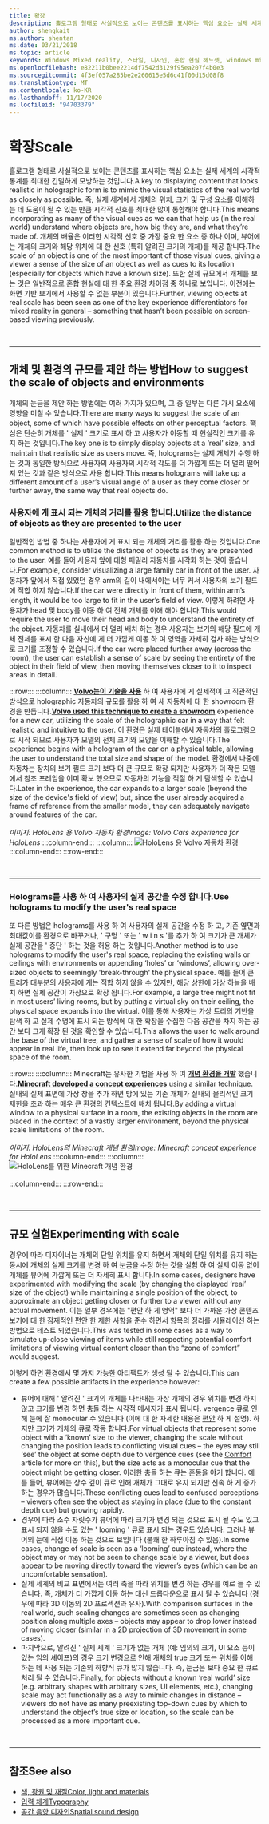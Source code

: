 ```yaml
---
title: 확장
description: 홀로그램 형태로 사실적으로 보이는 콘텐츠를 표시하는 핵심 요소는 실제 세계의 시각적 통계를 최대한 긴밀하게 모방하는 것입니다.
author: shengkait
ms.author: shentan
ms.date: 03/21/2018
ms.topic: article
keywords: Windows Mixed reality, 스타일, 디자인, 혼합 현실 헤드셋, windows mixed reality 헤드셋, 가상 현실 헤드셋, HoloLens, 규모, holograms
ms.openlocfilehash: e82211b0bee2214df7542d3129f95ea207f4b0e3
ms.sourcegitcommit: 4f3ef057a285be2e260615e5d6c41f00d15d08f8
ms.translationtype: MT
ms.contentlocale: ko-KR
ms.lasthandoff: 11/17/2020
ms.locfileid: "94703379"
---
```

# <a name="scale"></a><span data-ttu-id="bf3c9-104">확장</span><span class="sxs-lookup"><span data-stu-id="bf3c9-104">Scale</span></span>

<span data-ttu-id="bf3c9-105">홀로그램 형태로 사실적으로 보이는 콘텐츠를 표시하는 핵심 요소는 실제 세계의 시각적 통계를 최대한 긴밀하게 모방하는 것입니다.</span><span class="sxs-lookup"><span data-stu-id="bf3c9-105">A key to displaying content that looks realistic in holographic form is to mimic the visual statistics of the real world as closely as possible.</span></span> <span data-ttu-id="bf3c9-106">즉, 실제 세계에서 개체의 위치, 크기 및 구성 요소를 이해하는 데 도움이 될 수 있는 만큼 시각적 신호를 최대한 많이 통합해야 합니다.</span><span class="sxs-lookup"><span data-stu-id="bf3c9-106">This means incorporating as many of the visual cues as we can that help us (in the real world) understand where objects are, how big they are, and what they’re made of.</span></span> <span data-ttu-id="bf3c9-107">개체의 배율은 이러한 시각적 신호 중 가장 중요 한 요소 중 하나 이며, 뷰어에는 개체의 크기와 해당 위치에 대 한 신호 (특히 알려진 크기의 개체)를 제공 합니다.</span><span class="sxs-lookup"><span data-stu-id="bf3c9-107">The scale of an object is one of the most important of those visual cues, giving a viewer a sense of the size of an object as well as cues to its location (especially for objects which have a known size).</span></span> <span data-ttu-id="bf3c9-108">또한 실제 규모에서 개체를 보는 것은 일반적으로 혼합 현실에 대 한 주요 환경 차이점 중 하나로 보입니다. 이전에는 화면 기반 보기에서 사용할 수 없는 부분이 있습니다.</span><span class="sxs-lookup"><span data-stu-id="bf3c9-108">Further, viewing objects at real scale has been seen as one of the key experience differentiators for mixed reality in general – something that hasn’t been possible on screen-based viewing previously.</span></span>

<br>

---

## <a name="how-to-suggest-the-scale-of-objects-and-environments"></a><span data-ttu-id="bf3c9-109">개체 및 환경의 규모를 제안 하는 방법</span><span class="sxs-lookup"><span data-stu-id="bf3c9-109">How to suggest the scale of objects and environments</span></span>

<span data-ttu-id="bf3c9-110">개체의 눈금을 제안 하는 방법에는 여러 가지가 있으며, 그 중 일부는 다른 가시 요소에 영향을 미칠 수 있습니다.</span><span class="sxs-lookup"><span data-stu-id="bf3c9-110">There are many ways to suggest the scale of an object, some of which have possible effects on other perceptual factors.</span></span> <span data-ttu-id="bf3c9-111">핵심은 단순히 개체를 ' 실제 ' 크기로 표시 하 고 사용자가 이동할 때 현실적인 크기를 유지 하는 것입니다.</span><span class="sxs-lookup"><span data-stu-id="bf3c9-111">The key one is to simply display objects at a ‘real’ size, and maintain that realistic size as users move.</span></span> <span data-ttu-id="bf3c9-112">즉, holograms는 실제 개체가 수행 하는 것과 동일한 방식으로 사용자의 사용자의 시각적 각도를 더 가깝게 또는 더 멀리 떨어져 있는 것과 같은 방식으로 사용 합니다.</span><span class="sxs-lookup"><span data-stu-id="bf3c9-112">This means holograms will take up a different amount of a user’s visual angle of a user as they come closer or further away, the same way that real objects do.</span></span>

### <a name="utilize-the-distance-of-objects-as-they-are-presented-to-the-user"></a><span data-ttu-id="bf3c9-113">사용자에 게 표시 되는 개체의 거리를 활용 합니다.</span><span class="sxs-lookup"><span data-stu-id="bf3c9-113">Utilize the distance of objects as they are presented to the user</span></span>

<span data-ttu-id="bf3c9-114">일반적인 방법 중 하나는 사용자에 게 표시 되는 개체의 거리를 활용 하는 것입니다.</span><span class="sxs-lookup"><span data-stu-id="bf3c9-114">One common method is to utilize the distance of objects as they are presented to the user.</span></span> <span data-ttu-id="bf3c9-115">예를 들어 사용자 앞에 대형 패밀리 자동차를 시각화 하는 것이 좋습니다.</span><span class="sxs-lookup"><span data-stu-id="bf3c9-115">For example, consider visualizing a large family car in front of the user.</span></span> <span data-ttu-id="bf3c9-116">자동차가 앞에서 직접 있었던 경우 arm의 길이 내에서이는 너무 커서 사용자의 보기 필드에 적합 하지 않습니다.</span><span class="sxs-lookup"><span data-stu-id="bf3c9-116">If the car were directly in front of them, within arm’s length, it would be too large to fit in the user’s field of view.</span></span> <span data-ttu-id="bf3c9-117">이렇게 하려면 사용자가 head 및 body를 이동 하 여 전체 개체를 이해 해야 합니다.</span><span class="sxs-lookup"><span data-stu-id="bf3c9-117">This would require the user to move their head and body to understand the entirety of the object.</span></span> <span data-ttu-id="bf3c9-118">자동차를 실내에서 더 멀리 배치 하는 경우 사용자는 보기의 해당 필드에 개체 전체를 표시 한 다음 자신에 게 더 가깝게 이동 하 여 영역을 자세히 검사 하는 방식으로 크기를 조정할 수 있습니다.</span><span class="sxs-lookup"><span data-stu-id="bf3c9-118">If the car were placed further away (across the room), the user can establish a sense of scale by seeing the entirety of the object in their field of view, then moving themselves closer to it to inspect areas in detail.</span></span>

:::row:::
    :::column:::
        <span data-ttu-id="bf3c9-119">**[Volvo는이 기술을 사용](https://www.youtube.com/watch?v=DilzwF90vec)** 하 여 사용자에 게 실제적이 고 직관적인 방식으로 holographic 자동차의 규모를 활용 하 여 새 자동차에 대 한 showroom 환경을 만듭니다.</span><span class="sxs-lookup"><span data-stu-id="bf3c9-119">**[Volvo used this technique to create a showroom](https://www.youtube.com/watch?v=DilzwF90vec)** experience for a new car, utilizing the scale of the holographic car in a way that felt realistic and intuitive to the user.</span></span> <span data-ttu-id="bf3c9-120">이 환경은 실제 테이블에서 자동차의 홀로그램으로 시작 되므로 사용자가 모델의 전체 크기와 모양을 이해할 수 있습니다.</span><span class="sxs-lookup"><span data-stu-id="bf3c9-120">The experience begins with a hologram of the car on a physical table, allowing the user to understand the total size and shape of the model.</span></span> <span data-ttu-id="bf3c9-121">환경에서 나중에 자동차는 장치의 보기 필드 크기 보다 더 큰 규모로 확장 되지만 사용자가 더 작은 모델에서 참조 프레임을 이미 확보 했으므로 자동차의 기능을 적절 하 게 탐색할 수 있습니다.</span><span class="sxs-lookup"><span data-stu-id="bf3c9-121">Later in the experience, the car expands to a larger scale (beyond the size of the device's field of view) but, since the user already acquired a frame of reference from the smaller model, they can adequately navigate around features of the car.</span></span><br>
        <br>
        <span data-ttu-id="bf3c9-122">*이미지: HoloLens 용 Volvo 자동차 환경*</span><span class="sxs-lookup"><span data-stu-id="bf3c9-122">*Image: Volvo Cars experience for HoloLens*</span></span>
    :::column-end:::
        :::column:::
       ![HoloLens 용 Volvo 자동차 환경](images/volvo-cars-microsoft-hololens-experience01-640px.jpg)<br>
    :::column-end:::
:::row-end:::


<br>

---

### <a name="use-holograms-to-modify-the-users-real-space"></a><span data-ttu-id="bf3c9-124">Holograms를 사용 하 여 사용자의 실제 공간을 수정 합니다.</span><span class="sxs-lookup"><span data-stu-id="bf3c9-124">Use holograms to modify the user's real space</span></span>

<span data-ttu-id="bf3c9-125">또 다른 방법은 holograms를 사용 하 여 사용자의 실제 공간을 수정 하 고, 기존 옆면과 최대값이를 환경으로 바꾸거나, ' 구멍 ' 또는 ' w i n s '를 추가 하 여 크기가 큰 개체가 실제 공간을 ' 중단 ' 하는 것을 허용 하는 것입니다.</span><span class="sxs-lookup"><span data-stu-id="bf3c9-125">Another method is to use holograms to modify the user's real space, replacing the existing walls or ceilings with environments or appending ‘holes’ or ‘windows’, allowing over-sized objects to seemingly 'break-through' the physical space.</span></span> <span data-ttu-id="bf3c9-126">예를 들어 큰 트리가 대부분의 사용자에 게는 적합 하지 않을 수 있지만, 해당 상한에 가상 하늘을 배치 하면 실제 공간이 가상으로 확장 됩니다.</span><span class="sxs-lookup"><span data-stu-id="bf3c9-126">For example, a large tree might not fit in most users’ living rooms, but by putting a virtual sky on their ceiling, the physical space expands into the virtual.</span></span> <span data-ttu-id="bf3c9-127">이를 통해 사용자는 가상 트리의 기반을 탐색 하 고 실제 수명에 표시 되는 방식에 대 한 확장을 수집한 다음 공간을 차지 하는 공간 보다 크게 확장 된 것을 확인할 수 있습니다.</span><span class="sxs-lookup"><span data-stu-id="bf3c9-127">This allows the user to walk around the base of the virtual tree, and gather a sense of scale of how it would appear in real life, then look up to see it extend far beyond the physical space of the room.</span></span>

:::row:::
    :::column:::
        <span data-ttu-id="bf3c9-128">Minecraft는 유사한 기법을 사용 하 여 **[개념 환경을 개발](https://minecraft.net/)** 했습니다.</span><span class="sxs-lookup"><span data-stu-id="bf3c9-128">**[Minecraft developed a concept experiences](https://minecraft.net/)** using a similar technique.</span></span> <span data-ttu-id="bf3c9-129">실내의 실제 표면에 가상 창을 추가 하면 방에 있는 기존 개체가 실내의 물리적인 크기 제한을 초과 하는 매우 큰 환경의 컨텍스트에 배치 됩니다.</span><span class="sxs-lookup"><span data-stu-id="bf3c9-129">By adding a virtual window to a physical surface in a room, the existing objects in the room are placed in the context of a vastly larger environment, beyond the physical scale limitations of the room.</span></span><br>
        <br>
        <span data-ttu-id="bf3c9-130">*이미지: HoloLens의 Minecraft 개념 환경*</span><span class="sxs-lookup"><span data-stu-id="bf3c9-130">*Image: Minecraft concept experience for HoloLens*</span></span>
    :::column-end:::
        :::column:::
       ![HoloLens를 위한 Minecraft 개념 환경](images/800px-minecraftwindow-640px.jpg)<br><br>
    :::column-end:::
:::row-end:::


<br>

---


## <a name="experimenting-with-scale"></a><span data-ttu-id="bf3c9-132">규모 실험</span><span class="sxs-lookup"><span data-stu-id="bf3c9-132">Experimenting with scale</span></span>

<span data-ttu-id="bf3c9-133">경우에 따라 디자이너는 개체의 단일 위치를 유지 하면서 개체의 단일 위치를 유지 하는 동시에 개체의 실제 크기를 변경 하 여 눈금을 수정 하는 것을 실험 하 여 실제 이동 없이 개체를 뷰어에 가깝게 또는 더 자세히 표시 합니다.</span><span class="sxs-lookup"><span data-stu-id="bf3c9-133">In some cases, designers have experimented with modifying the scale (by changing the displayed ‘real’ size of the object) while maintaining a single position of the object, to approximate an object getting closer or further to a viewer without any actual movement.</span></span> <span data-ttu-id="bf3c9-134">이는 일부 경우에는 "편안 하 게 영역" 보다 더 가까운 가상 콘텐츠 보기에 대 한 잠재적인 편안 한 제한 사항을 준수 하면서 항목의 정리를 시뮬레이션 하는 방법으로 테스트 되었습니다.</span><span class="sxs-lookup"><span data-stu-id="bf3c9-134">This was tested in some cases as a way to simulate up-close viewing of items while still respecting potential comfort limitations of viewing virtual content closer than the “zone of comfort” would suggest.</span></span>

<span data-ttu-id="bf3c9-135">이렇게 하면 환경에서 몇 가지 가능한 아티팩트가 생성 될 수 있습니다.</span><span class="sxs-lookup"><span data-stu-id="bf3c9-135">This can create a few possible artifacts in the experience however:</span></span>
* <span data-ttu-id="bf3c9-136">뷰어에 대해 ' 알려진 ' 크기의 개체를 나타내는 가상 개체의 경우 위치를 변경 하지 않고 크기를 변경 하면 충돌 하는 시각적 메시지가 표시 됩니다. vergence 큐로 인해 눈에 잘 monocular 수 있습니다 (이에 대 한 자세한 내용은 [편안](comfort.md) 하 게 설명). 하지만 크기가 개체의 큐로 작동 합니다.</span><span class="sxs-lookup"><span data-stu-id="bf3c9-136">For virtual objects that represent some object with a ‘known’ size to the viewer, changing the scale without changing the position leads to conflicting visual cues – the eyes may still ‘see’ the object at some depth due to vergence cues (see the [Comfort](comfort.md) article for more on this), but the size acts as a monocular cue that the object might be getting closer.</span></span> <span data-ttu-id="bf3c9-137">이러한 충돌 하는 큐는 혼동을 야기 합니다. 예를 들어, 뷰어에는 상수 깊이 큐로 인해 개체가 그대로 유지 되지만 신속 하 게 증가 하는 경우가 많습니다.</span><span class="sxs-lookup"><span data-stu-id="bf3c9-137">These conflicting cues lead to confused perceptions – viewers often see the object as staying in place (due to the constant depth cue) but growing rapidly.</span></span>
* <span data-ttu-id="bf3c9-138">경우에 따라 소수 자릿수가 뷰어에 따라 크기가 변경 되는 것으로 표시 될 수도 있고 표시 되지 않을 수도 있는 ' looming ' 큐로 표시 되는 경우도 있습니다. 그러나 뷰어의 눈에 직접 이동 하는 것으로 보입니다 (불쾌 한 하루아침 수 있음).</span><span class="sxs-lookup"><span data-stu-id="bf3c9-138">In some cases, change of scale is seen as a ‘looming’ cue instead, where the object may or may not be seen to change scale by a viewer, but does appear to be moving directly toward the viewer’s eyes (which can be an uncomfortable sensation).</span></span>
* <span data-ttu-id="bf3c9-139">실제 세계의 비교 표면에서는 여러 축을 따라 위치를 변경 하는 경우를 예로 들 수 있습니다. 즉, 개체가 더 가깝게 이동 하는 대신 드롭다운으로 표시 될 수 있습니다 (경우에 따라 3D 이동의 2D 프로젝션과 유사).</span><span class="sxs-lookup"><span data-stu-id="bf3c9-139">With comparison surfaces in the real world, such scaling changes are sometimes seen as changing position along multiple axes – objects may appear to drop lower instead of moving closer (similar in a 2D projection of 3D movement in some cases).</span></span>
* <span data-ttu-id="bf3c9-140">마지막으로, 알려진 ' 실제 세계 ' 크기가 없는 개체 (예: 임의의 크기, UI 요소 등이 있는 임의 셰이프)의 경우 크기 변경으로 인해 개체의 true 크기 또는 위치를 이해 하는 데 사용 되는 기존의 하향식 큐가 많지 않습니다. 즉, 눈금은 보다 중요 한 큐로 처리 될 수 있습니다.</span><span class="sxs-lookup"><span data-stu-id="bf3c9-140">Finally, for objects without a known ‘real world’ size (e.g. arbitrary shapes with arbitrary sizes, UI elements, etc.), changing scale may act functionally as a way to mimic changes in distance – viewers do not have as many preexisting top-down cues by which to understand the object’s true size or location, so the scale can be processed as a more important cue.</span></span>

<br>

---

## <a name="see-also"></a><span data-ttu-id="bf3c9-141">참조</span><span class="sxs-lookup"><span data-stu-id="bf3c9-141">See also</span></span>
* [<span data-ttu-id="bf3c9-142">색, 광원 및 재질</span><span class="sxs-lookup"><span data-stu-id="bf3c9-142">Color, light and materials</span></span>](../color,-light-and-materials.md)
* [<span data-ttu-id="bf3c9-143">입력 체계</span><span class="sxs-lookup"><span data-stu-id="bf3c9-143">Typography</span></span>](typography.md)
* [<span data-ttu-id="bf3c9-144">공간 음향 디자인</span><span class="sxs-lookup"><span data-stu-id="bf3c9-144">Spatial sound design</span></span>](spatial-sound-design.md)
